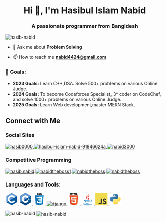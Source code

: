 <h1 align="center">Hi 👋, I'm Hasibul Islam Nabid</h1>
<h3 align="center">A passionate programmer from Bangldesh</h3>

<p align="left"> <img src="https://komarev.com/ghpvc/?username=hasib-nabid&label=Profile%20views&color=0e75b6&style=flat" alt="hasib-nabid" /> </p>

- 💬 Ask me about **Problem Solving**

- 📫 How to reach me **nabid4424@gmail.com**

### 🥅 Goals:
- **2023 Goals:** Learn C++,DSA. Solve 500+ problems on various Online Judge.
- **2024 Goals:** To become Codeforces Specialist, 3* coder on CodeChef, and solve 1000+ problems on various Online Judge.
- **2025 Goals:** Learn Web development,master MERN Stack.

## Connect with Me

### Social Sites
<p align="left">
  <a href="https://twitter.com/hasib0000" target="blank">
    <img align="center" src="https://raw.githubusercontent.com/rahuldkjain/github-profile-readme-generator/master/src/images/icons/Social/twitter.svg" alt="hasib0000" height="30" width="40" />
  </a>
  <a href="https://linkedin.com/in/hasibul-islam-nabid-91846624a" target="blank">
    <img align="center" src="https://raw.githubusercontent.com/rahuldkjain/github-profile-readme-generator/master/src/images/icons/Social/linked-in-alt.svg" alt="hasibul-islam-nabid-91846624a" height="30" width="40" />
  </a>
  <a href="https://fb.com/nabid3000" target="blank">
    <img align="center" src="https://raw.githubusercontent.com/rahuldkjain/github-profile-readme-generator/master/src/images/icons/Social/facebook.svg" alt="nabid3000" height="30" width="40" />

  </a>
</p>

### Competitive Programming
<p align="left">
    <a href="https://codeforces.com/profile/hasib.nabid" target="blank">
    <img align="center" src="https://raw.githubusercontent.com/rahuldkjain/github-profile-readme-generator/master/src/images/icons/Social/codeforces.svg" alt="hasib.nabid" height="30" width="40" />
  </a>
  <a href="https://www.codechef.com/users/nabidtheboss1" target="blank">
    <img align="center" src="https://cdn.jsdelivr.net/npm/simple-icons@3.1.0/icons/codechef.svg" alt="nabidtheboss1" height="30" width="40" />
  </a>
  <a href="https://www.hackerrank.com/nabidtheboss" target="blank">
    <img align="center" src="https://raw.githubusercontent.com/rahuldkjain/github-profile-readme-generator/master/src/images/icons/Social/hackerrank.svg" alt="nabidtheboss" height="30" width="40" />
  </a>

  <a href="https://www.leetcode.com/nabidtheboss" target="blank">
    <img align="center" src="https://raw.githubusercontent.com/rahuldkjain/github-profile-readme-generator/master/src/images/icons/Social/leet-code.svg" alt="nabidtheboss" height="30" width="40" />
  </a>
</p>

<h3 align="left">Languages and Tools:</h3>
<p align="left"> <a href="https://www.cprogramming.com/" target="_blank" rel="noreferrer"> <img src="https://raw.githubusercontent.com/devicons/devicon/master/icons/c/c-original.svg" alt="c" width="40" height="40"/> </a> <a href="https://www.w3schools.com/cpp/" target="_blank" rel="noreferrer"> <img src="https://raw.githubusercontent.com/devicons/devicon/master/icons/cplusplus/cplusplus-original.svg" alt="cplusplus" width="40" height="40"/> </a> <a href="https://www.w3schools.com/css/" target="_blank" rel="noreferrer"> <img src="https://raw.githubusercontent.com/devicons/devicon/master/icons/css3/css3-original-wordmark.svg" alt="css3" width="40" height="40"/> </a> <a href="https://www.djangoproject.com/" target="_blank" rel="noreferrer"> <img src="https://cdn.worldvectorlogo.com/logos/django.svg" alt="django" width="40" height="40"/> </a> <a href="https://www.w3.org/html/" target="_blank" rel="noreferrer"> <img src="https://raw.githubusercontent.com/devicons/devicon/master/icons/html5/html5-original-wordmark.svg" alt="html5" width="40" height="40"/> </a> <a href="https://www.java.com" target="_blank" rel="noreferrer"> <img src="https://raw.githubusercontent.com/devicons/devicon/master/icons/java/java-original.svg" alt="java" width="40" height="40"/> </a> <a href="https://developer.mozilla.org/en-US/docs/Web/JavaScript" target="_blank" rel="noreferrer"> <img src="https://raw.githubusercontent.com/devicons/devicon/master/icons/javascript/javascript-original.svg" alt="javascript" width="40" height="40"/> </a> <a href="https://www.python.org" target="_blank" rel="noreferrer"> <img src="https://raw.githubusercontent.com/devicons/devicon/master/icons/python/python-original.svg" alt="python" width="40" height="40"/> </a> </p>

<p><img align="left" src="https://github-readme-stats.vercel.app/api/top-langs?username=hasib-nabid&show_icons=true&locale=en&layout=compact" alt="hasib-nabid" /></p>

<p>&nbsp;<img align="center" src="https://github-readme-stats.vercel.app/api?username=hasib-nabid&show_icons=true&locale=en" alt="hasib-nabid" /></p>

